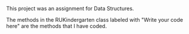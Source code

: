 This project was an assignment for Data Structures.

The methods in the RUKindergarten class labeled with "Write your code here" are the methods that I have coded.
